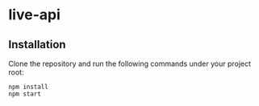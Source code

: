 # live-api

## Installation

Clone the repository and run the following commands under your project root:

```shell
npm install
npm start
```

